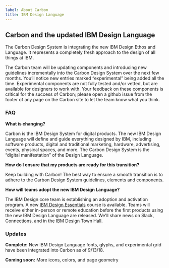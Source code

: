 ```yaml
---
label: About Carbon
title: IBM Design Language
---
```


## Carbon and the updated IBM Design Language

The Carbon Design System is integrating the new IBM Design Ethos and Language. It represents a completely fresh approach to the design of all things at IBM.

The Carbon team will be updating components and introducing new guidelines incrementally into the Carbon Design System over the next few months. You’ll notice new entries marked “experimental” being added all the time. Experimental components are not fully tested and/or vetted, but are available for designers to work with. Your feedback on these components is critical for the success of Carbon; please open a github issue from the footer of any page on the Carbon site to let the team know what you think.

### FAQ

**What is changing?**

Carbon is the IBM Design System for digital products. The new IBM Design Language will define and guide everything designed by IBM, including software products, digital and traditional marketing, hardware, advertising, events, physical spaces, and more. The Carbon Design System is the “digital manifestation” of the Design Language.

**How do I ensure that my products are ready for this transition?**

Keep building with Carbon! The best way to ensure a smooth transition is to adhere to the Carbon Design System guidelines, elements and components.

**How will teams adopt the new IBM Design Language?**

<p>The IBM Design core team is establishing an adoption and activation program. A new <a href="https://w3.ibm.com/design/essentials">IBM Design Essentials</a> course is available. Teams will receive either in-person or remote education before the first products using the new IBM Design Language are released. We'll share news on Slack, Connections, and in the IBM Design Town Hall.</p>

### Updates

**Complete:** New IBM Design Language fonts, glyphs, and experimental grid have been integrated into Carbon as of 9/13/18.

**Coming soon:** More icons, colors, and page geometry
